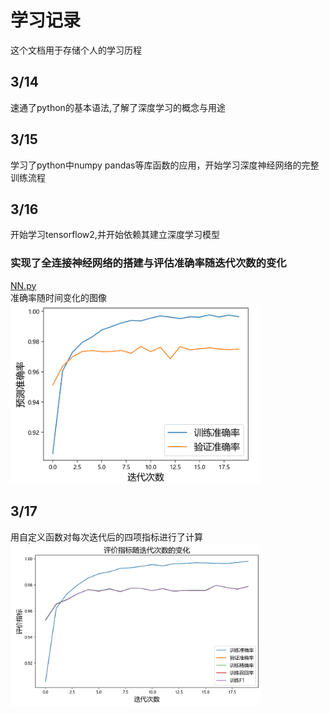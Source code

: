 # 学习记录
这个文档用于存储个人的学习历程
## 3/14
速通了python的基本语法,了解了深度学习的概念与用途
## 3/15
学习了python中numpy pandas等库函数的应用，开始学习深度神经网络的完整训练流程
## 3/16
开始学习tensorflow2,并开始依赖其建立深度学习模型
### 实现了全连接神经网络的搭建与评估准确率随迭代次数的变化<br>
[NN.py](https://github.com/borwinbor/dian_team_test/blob/main/NN.py)<br>
准确率随时间变化的图像<br>
<img src="https://github.com/borwinbor/dian_team_test/blob/main/%E5%87%86%E7%A1%AE%E7%8E%87%E9%9A%8F%E8%BF%AD%E4%BB%A3%E6%AC%A1%E6%95%B0%E5%8F%98%E5%8C%96%E5%9B%BE%E5%83%8F.png" width=400>
## 3/17
用自定义函数对每次迭代后的四项指标进行了计算<br>
<img src="https://github.com/borwinbor/dian_team_test/blob/main/NN.png" width=400>
